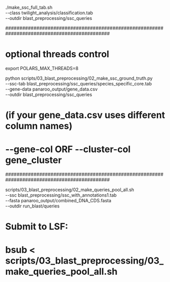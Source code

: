 
./make_ssc_full_tab.sh \
  --class twilight_analysis/classification.tab \
  --outdir blast_preprocessing/ssc_queries

#############################################################################################
# optional threads control
export POLARS_MAX_THREADS=8

python scripts/03_blast_preprocessing/02_make_ssc_ground_truth.py \
  --ssc-tab blast_preprocessing/ssc_queries/species_specific_core.tab \
  --gene-data panaroo_output/gene_data.csv \
  --outdir blast_preprocessing/ssc_queries
# (if your gene_data.csv uses different column names)
#   --gene-col ORF --cluster-col gene_cluster


#############################################################################################

scripts/03_blast_preprocessing/02_make_queries_pool_all.sh \
  --ssc blast_preprocessing/ssc_with_annotations1.tab \
  --fasta panaroo_output/combined_DNA_CDS.fasta \
  --outdir run_blast/queries
# Submit to LSF:
#   bsub < scripts/03_blast_preprocessing/03_make_queries_pool_all.sh
